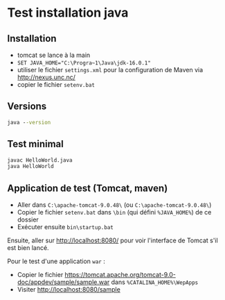 Test installation java
========================

Installation
------------

- tomcat se lance à la main
- `SET JAVA_HOME="C:\Progra~1\Java\jdk-16.0.1"`
- utiliser le fichier `settings.xml` pour la configuration de Maven via <http://nexus.unc.nc/>
- copier le fichier `setenv.bat`

Versions
--------

```bat
java --version
```

Test minimal
------------

```bat
javac HelloWorld.java
java HelloWorld
```

Application de test (Tomcat, maven)
-----------------------------------

- Aller dans `C:\apache-tomcat-9.0.48\` (ou `C:\apache-tomcat-9.0.48\`)
- Copier le fichier `setenv.bat` dans `\bin` (qui défini `%JAVA_HOME%`) de ce dossier
- Exécuter ensuite  `bin\startup.bat`

Ensuite, aller sur <http://localhost:8080/> pour voir l'interface de Tomcat s'il est bien lancé.

Pour le test d'une application `war` :

- Copier le fichier <https://tomcat.apache.org/tomcat-9.0-doc/appdev/sample/sample.war> dans `%CATALINA_HOME%\WepApps`
- Visiter <http://localhost:8080/sample>

